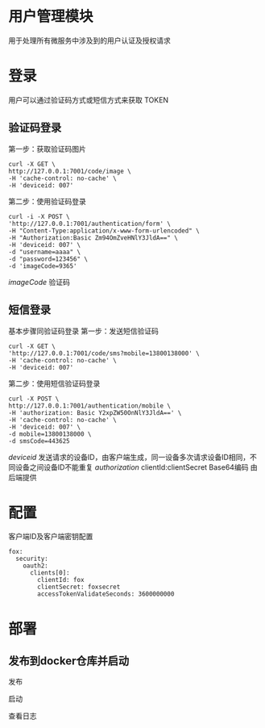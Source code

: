 # 用户管理模块
用于处理所有微服务中涉及到的用户认证及授权请求


# 登录
用户可以通过验证码方式或短信方式来获取 TOKEN
## 验证码登录
第一步：获取验证码图片

    curl -X GET \
    http://127.0.0.1:7001/code/image \
    -H 'cache-control: no-cache' \
    -H 'deviceid: 007'
第二步：使用验证码登录

    curl -i -X POST \
    'http://127.0.0.1:7001/authentication/form' \
    -H "Content-Type:application/x-www-form-urlencoded" \
    -H "Authorization:Basic Zm94OmZveHNlY3JldA==" \
    -H 'deviceid: 007' \
    -d "username=aaaa" \
    -d "password=123456" \
    -d 'imageCode=9365'

_imageCode_ 验证码

## 短信登录
基本步骤同验证码登录
第一步：发送短信验证码

    curl -X GET \
    'http://127.0.0.1:7001/code/sms?mobile=13800138000' \
    -H 'cache-control: no-cache' \
    -H 'deviceid: 007'
第二步：使用短信验证码登录

    curl -X POST \
    http://127.0.0.1:7001/authentication/mobile \
    -H 'authorization: Basic Y2xpZW50OnNlY3JldA==' \
    -H 'cache-control: no-cache' \
    -H 'deviceid: 007' \
    -d mobile=13800138000 \
    -d smsCode=443625

_deviceid_ 发送请求的设备ID，由客户端生成，同一设备多次请求设备ID相同，不同设备之间设备ID不能重复
_authorization_ clientId:clientSecret Base64编码 由后端提供
# 配置
客户端ID及客户端密钥配置

    fox:
      security:
        oauth2:
          clients[0]:
            clientId: fox
            clientSecret: foxsecret
            accessTokenValidateSeconds: 3600000000

# 部署
## 发布到docker仓库并启动
发布

启动

查看日志
